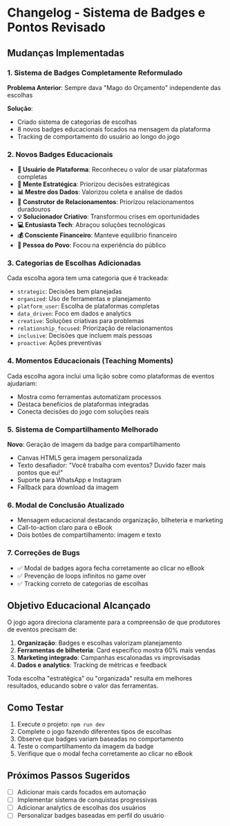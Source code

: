 # Changelog - Sistema de Badges e Pontos Revisado

## Mudanças Implementadas

### 1. Sistema de Badges Completamente Reformulado

**Problema Anterior**: Sempre dava "Mago do Orçamento" independente das escolhas

**Solução**: 
- Criado sistema de categorias de escolhas
- 8 novos badges educacionais focados na mensagem da plataforma
- Tracking de comportamento do usuário ao longo do jogo

### 2. Novos Badges Educacionais

- **🚀 Usuário de Plataforma**: Reconheceu o valor de usar plataformas completas
- **🧠 Mente Estratégica**: Priorizou decisões estratégicas 
- **📊 Mestre dos Dados**: Valorizou coleta e análise de dados
- **🤝 Construtor de Relacionamentos**: Priorizou relacionamentos duradouros
- **💡 Solucionador Criativo**: Transformou crises em oportunidades
- **💻 Entusiasta Tech**: Abraçou soluções tecnológicas
- **💰 Consciente Financeiro**: Manteve equilíbrio financeiro
- **👥 Pessoa do Povo**: Focou na experiência do público

### 3. Categorias de Escolhas Adicionadas

Cada escolha agora tem uma categoria que é trackeada:
- `strategic`: Decisões bem planejadas
- `organized`: Uso de ferramentas e planejamento
- `platform_user`: Escolha de plataformas completas
- `data_driven`: Foco em dados e analytics
- `creative`: Soluções criativas para problemas
- `relationship_focused`: Priorização de relacionamentos
- `inclusive`: Decisões que incluem mais pessoas
- `proactive`: Ações preventivas

### 4. Momentos Educacionais (Teaching Moments)

Cada escolha agora inclui uma lição sobre como plataformas de eventos ajudariam:
- Mostra como ferramentas automatizam processos
- Destaca benefícios de plataformas integradas
- Conecta decisões do jogo com soluções reais

### 5. Sistema de Compartilhamento Melhorado

**Novo**: Geração de imagem da badge para compartilhamento
- Canvas HTML5 gera imagem personalizada
- Texto desafiador: "Você trabalha com eventos? Duvido fazer mais pontos que eu!"
- Suporte para WhatsApp e Instagram
- Fallback para download da imagem

### 6. Modal de Conclusão Atualizado

- Mensagem educacional destacando organização, bilheteria e marketing
- Call-to-action claro para o eBook
- Dois botões de compartilhamento: imagem e texto

### 7. Correções de Bugs

- ✅ Modal de badges agora fecha corretamente ao clicar no eBook
- ✅ Prevenção de loops infinitos no game over
- ✅ Tracking correto de categorias de escolhas

## Objetivo Educacional Alcançado

O jogo agora direciona claramente para a compreensão de que produtores de eventos precisam de:

1. **Organização**: Badges e escolhas valorizam planejamento
2. **Ferramentas de bilheteria**: Card específico mostra 60% mais vendas
3. **Marketing integrado**: Campanhas escalonadas vs improvisadas
4. **Dados e analytics**: Tracking de métricas e feedback

Toda escolha "estratégica" ou "organizada" resulta em melhores resultados, educando sobre o valor das ferramentas.

## Como Testar

1. Execute o projeto: `npm run dev`
2. Complete o jogo fazendo diferentes tipos de escolhas
3. Observe que badges variam baseadas no comportamento
4. Teste o compartilhamento da imagem da badge
5. Verifique que o modal fecha corretamente ao clicar no eBook

## Próximos Passos Sugeridos

- [ ] Adicionar mais cards focados em automação
- [ ] Implementar sistema de conquistas progressivas
- [ ] Adicionar analytics de escolhas dos usuários
- [ ] Personalizar badges baseadas em perfil do usuário
